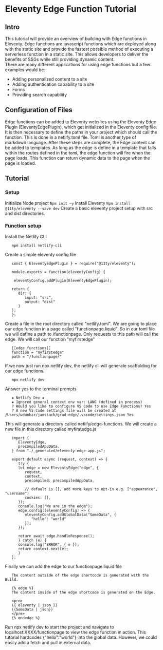 # Eleventy Edge Function Tutorial

## Intro
This tutorial will provide an overview of building with Edge functions in Eleventy. Edge functions are javascript functions which are deployed along with the static site and provide the fastest possible method of executing a serverless function in a static site. This allows developers to deliver the benefits of SSGs while still providing dynamic content.  
There are many different applications for using edge functions but a few examples would be:
-	Adding personalized content to a site
-	Adding authentication capability to a site
-	Forms
-	Providing search capability

## Configuration of Files
Edge functions can be added to Eleventy websites using the Eleventy Edge Plugin (EleventyEdgePlugin), which get initialized in the Eleventy config file. 
It is then necessary to define the paths in your project which should call the function. This is done in a netlify.toml file. Toml is another type of markdown language. 
After these steps are complete, the Edge content can be added to templates. 
As long as the edge is define in a template that falls within the routes defined in the toml, the edge function will fire when the page loads. This function can return dynamic data to the page when the page is loaded. 

## Tutorial
### Setup
Initialize Node project
`
   Npm init –y
`
Install Eleventy
`
   Npm install @11ty/eleventy --save dev
`
Create a basic eleventy project setup with src and dist directories. 

### Function setup
Install the Netlify CLI
```
   npm install netlify-cli
```
Create a simple eleventy config file
```
   const { EleventyEdgePlugin } = require("@11ty/eleventy");

   module.exports = function(eleventyConfig) {

    eleventyConfig.addPlugin(EleventyEdgePlugin);

   return {
      dir: {
         input: "src",
         output: "dist"
      }
   };
   };
```
Create a file in the root directory called "netlify.toml". We are going to place our edge function in a page called "functionpage.liquid". So in our toml file we will define a path to /functionpage. Only requests to this path will call the edge. We will call our function "myfirstedge"
```
   [[edge_functions]]
   function = "myfirstedge"
   path = "/functionpage/"
```

If we now just run npx netlify dev, the netlify cli will generate scaffolding for our edge functions. 
```
   npx netlify dev
```

Answer yes to the terminal prompts
```
   ◈ Netlify Dev ◈
   ◈ Ignored general context env var: LANG (defined in process)
   ? Would you like to configure VS Code to use Edge Functions? Yes
   ? A new VS Code settings file will be created at /Users/wdunbar/jamstack/grad-edge/.vscode/settings.json Yes
```

This will generate a directory called netlify/edge-functions. We will create a new file in this directory called myfirstedge.js
```
   import {
      EleventyEdge,
      precompiledAppData,
   } from "./_generated/eleventy-edge-app.js";
   
   export default async (request, context) => {
      try {
      let edge = new EleventyEdge("edge", {
         request,
         context,
         precompiled: precompiledAppData,
   
         // default is [], add more keys to opt-in e.g. ["appearance", "username"]
         cookies: [],
      });
      console.log("We are in the edge");
      edge.config((eleventyConfig) => {
         eleventyConfig.addGlobalData("SomeData", {
            "hello": "world"
         });
      });
   
      return await edge.handleResponse();
      } catch (e) {
      console.log("ERROR", { e });
      return context.next(e);
      }
   };
```

Finally we can add the edge to our functionpage.liquid file

```
   The content outside of the edge shortcode is generated with the Build.

   {% edge %}
   The content inside of the edge shortcode is generated on the Edge.

   <pre>
   {{ eleventy | json }}
   {{SomeData | json}}
   </pre>
   {% endedge %}
```

Run npx netlify dev to start the project and navigate to localhost:XXXX/functionpage to view the edge function in action. This tutorial hardcodes {"hello":"world"} into the global data. However, we could easily add a fetch and pull in external data. 


